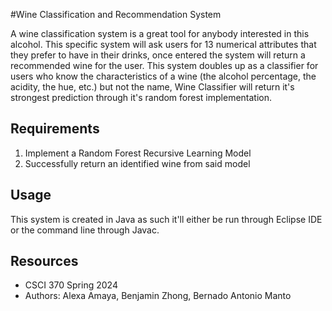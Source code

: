 #Wine Classification and Recommendation System

A wine classification system is a great tool for anybody interested in this alcohol. This specific system will ask users for 13 numerical attributes that they prefer to have in their drinks, once entered the system will return a recommended wine for the user. This system doubles up as a classifier for users who know the characteristics of a wine (the alcohol percentage, the acidity, the hue, etc.) but not the name, Wine Classifier will return it's strongest prediction through it's random forest implementation. 

## Requirements

1. Implement a Random Forest Recursive Learning Model
2. Successfully return an identified wine from said model


## Usage

This system is created in Java as such it'll either be run through Eclipse IDE or the command line through Javac.

## Resources

- CSCI 370 Spring 2024
- Authors: Alexa Amaya, Benjamin Zhong, Bernado Antonio Manto
